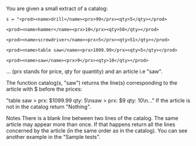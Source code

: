 You are given a small extract of a catalog:

```
s = "<prod><name>drill</name><prx>99</prx><qty>5</qty></prod>

<prod><name>hammer</name><prx>10</prx><qty>50</qty></prod>

<prod><name>screwdriver</name><prx>5</prx><qty>51</qty></prod>

<prod><name>table saw</name><prx>1099.99</prx><qty>5</qty></prod>

<prod><name>saw</name><prx>9</prx><qty>10</qty></prod>
```

...
(prx stands for price, qty for quantity) and an article i.e "saw".

The function catalog(s, "saw") returns the line(s) corresponding to the article with $ before the prices:

"table saw > prx: $1099.99 qty: 5\nsaw > prx: $9 qty: 10\n..."
If the article is not in the catalog return "Nothing".

Notes
There is a blank line between two lines of the catalog.
The same article may appear more than once. If that happens return all the lines concerned by the article (in the same order as in the catalog).
You can see another example in the "Sample tests".
